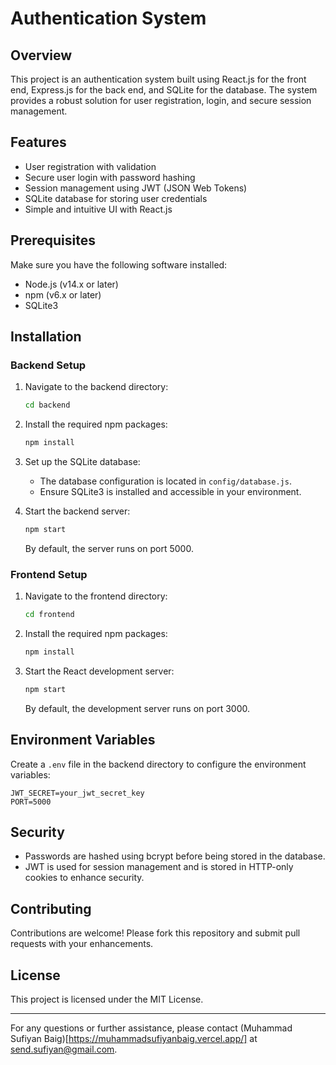 # Authentication System

## Overview

This project is an authentication system built using React.js for the front end, Express.js for the back end, and SQLite for the database. The system provides a robust solution for user registration, login, and secure session management.

## Features

- User registration with validation
- Secure user login with password hashing
- Session management using JWT (JSON Web Tokens)
- SQLite database for storing user credentials
- Simple and intuitive UI with React.js

## Prerequisites

Make sure you have the following software installed:

- Node.js (v14.x or later)
- npm (v6.x or later)
- SQLite3

## Installation

### Backend Setup

1. Navigate to the backend directory:
    ```bash
    cd backend
    ```

2. Install the required npm packages:
    ```bash
    npm install
    ```

3. Set up the SQLite database:
    - The database configuration is located in `config/database.js`.
    - Ensure SQLite3 is installed and accessible in your environment.

4. Start the backend server:
    ```bash
    npm start
    ```

   By default, the server runs on port 5000.

### Frontend Setup

1. Navigate to the frontend directory:
    ```bash
    cd frontend
    ```

2. Install the required npm packages:
    ```bash
    npm install
    ```

3. Start the React development server:
    ```bash
    npm start
    ```

   By default, the development server runs on port 3000.

## Environment Variables

Create a `.env` file in the backend directory to configure the environment variables:

```
JWT_SECRET=your_jwt_secret_key
PORT=5000
```

## Security

- Passwords are hashed using bcrypt before being stored in the database.
- JWT is used for session management and is stored in HTTP-only cookies to enhance security.

## Contributing

Contributions are welcome! Please fork this repository and submit pull requests with your enhancements.

## License

This project is licensed under the MIT License.

---

For any questions or further assistance, please contact (Muhammad Sufiyan Baig)[https://muhammadsufiyanbaig.vercel.app/] at send.sufiyan@gmail.com.
